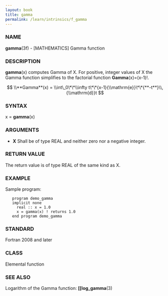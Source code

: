 ```yaml
---
layout: book
title: gamma
permalink: /learn/intrinsics/f_gamma
---
```

### NAME

**gamma**(3f) - \[MATHEMATICS\] Gamma function

### DESCRIPTION

**gamma**(x) computes Gamma of X. For positive, integer values of X the
Gamma function simplifies to the factorial function
**Gamma**(x)=(x-1)\!.

$$ \\**Gamma**(x) = \\int\_0\*\*\\infty
t\*\*{x-1}{\\mathrm{e}}\*\*{**-t**}\\,{\\mathrm{d}}t $$

### SYNTAX

x = **gamma**(x)

### ARGUMENTS

  - **X**
    Shall be of type REAL and neither zero nor a negative integer.

### RETURN VALUE

The return value is of type REAL of the same kind as X.

### EXAMPLE

Sample program:

```
   program demo_gamma
   implicit none
     real :: x = 1.0
     x = gamma(x) ! returns 1.0
   end program demo_gamma
```

### STANDARD

Fortran 2008 and later

### CLASS

Elemental function

### SEE ALSO

Logarithm of the Gamma function: **\[\[log\_gamma**(3)
